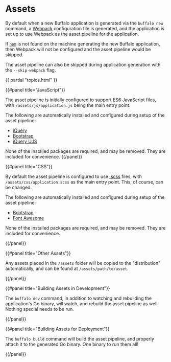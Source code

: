 # Assets

By default when a new Buffalo application is generated via the `buffalo new` command, a [Webpack](https://webpack.github.io) configuration file is generated, and the application is set up to use Webpack as the asset pipeline for the application.

If [`npm`](https://www.npmjs.com) is not found on the machine generating the new Buffalo application, then Webpack will not be configured and the asset pipeline would be skipped.

The asset pipeline can also be skipped during application generation with the `--skip-webpack` flag.

{{ partial "topics.html" }}

{{#panel title="JavaScript"}}

The asset pipeline is initially configured to support ES6 JavaScript files, with `/assets/js/application.js` being the main entry point.

The following are automatically installed and configured during setup of the asset pipeline:

* [jQuery](https://jquery.com)
* [Bootstrap](http://getbootstrap.com)
* [jQuery UJS](https://github.com/rails/jquery-ujs)

None of the installed packages are required, and may be removed. They are included for convenience.
{{/panel}}

{{#panel title="CSS"}}

By default the asset pipeline is configured to use [.scss](http://sass-lang.com) files, with `/assets/css/application.scss` as the main entry point. This, of course, can be changed.

The following are automatically installed and configured during setup of the asset pipeline:

* [Bootstrap](http://getbootstrap.com)
* [Font Awesome](http://fontawesome.io)

None of the installed packages are required, and may be removed. They are included for convenience.

{{/panel}}

{{#panel title="Other Assets"}}

Any assets placed in the `/assets` folder will be copied to the "distribution" automatically, and can be found at `/assets/path/to/asset`.

{{/panel}}

{{#panel title="Building Assets in Development"}}

The `buffalo dev` command, in addition to watching and rebuilding the application's Go binary, will watch, and rebuild the asset pipeline as well. Nothing special needs to be run.

{{/panel}}

{{#panel title="Building Assets for Deployment"}}

The `buffalo build` command will build the asset pipeline, and properly attach it to the generated Go binary. One binary to run them all!

{{/panel}}
